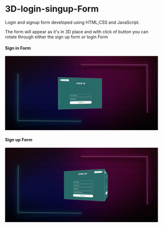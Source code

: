 # 3D-login-singup-Form

Login and signup form developed using HTML,CSS and JavaScript.

The form will appear as it's in 3D place and with click of button you can rotate through either the sign up form or login Form

<h4>Sign in Form</h4>
<img src="https://github.com/OmarIsmail7980/3D-login-singup-Form/blob/main/3D-Form/images/signin-form.jpg">




<h4> Sign up Form </h4>
<img src="https://github.com/OmarIsmail7980/3D-login-singup-Form/blob/main/3D-Form/images/signup-Form.jpg">
